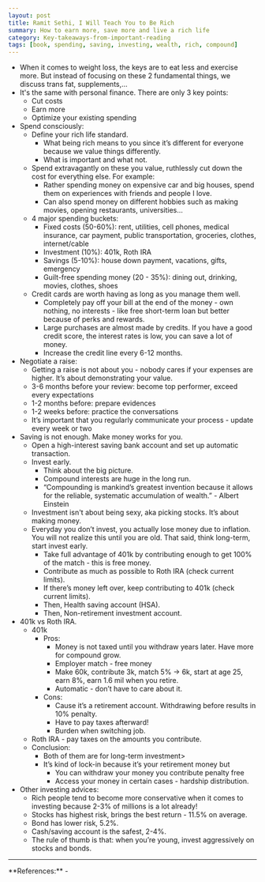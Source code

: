 ```yaml
---
layout: post
title: Ramit Sethi, I Will Teach You to Be Rich
summary: How to earn more, save more and live a rich life
category: Key-takeaways-from-important-reading
tags: [book, spending, saving, investing, wealth, rich, compound]
---
```


- When it comes to weight loss, the keys are to eat less and exercise more. But instead of focusing on these 2 fundamental things, we discuss trans fat, supplements,...
- It's the same with personal finance. There are only 3 key points:
  - Cut costs
  - Earn more
  - Optimize your existing spending
- Spend consciously:
  - Define your rich life standard.
    - What being rich means to you since it’s different for everyone because we value things differently.
    - What is important and what not.
  - Spend extravagantly on these you value, ruthlessly cut down the cost for everything else. For example:
    - Rather spending money on expensive car and big houses, spend them on experiences with friends and people I love.
    - Can also spend money on different hobbies such as making movies, opening restaurants, universities…
  - 4 major spending buckets:
    - Fixed costs (50-60%): rent, utilities, cell phones, medical insurance, car payment, public transportation, groceries, clothes, internet/cable
    - Investment (10%): 401k, Roth IRA
    - Savings (5-10%): house down payment, vacations, gifts, emergency
    - Guilt-free spending money (20 - 35%): dining out, drinking, movies, clothes, shoes
  - Credit cards are worth having as long as you manage them well.
    - Completely pay off your bill at the end of the money - own nothing, no interests - like free short-term loan but better because of perks and rewards.
    - Large purchases are almost made by credits. If you have a good credit score, the interest rates is low, you can save a lot of money.
    - Increase the credit line every 6-12 months.
- Negotiate a raise:
  - Getting a raise is not about you - nobody cares if your expenses are higher. It’s about demonstrating your value.
  - 3-6 months before your review: become top performer, exceed every expectations
  - 1-2 months before: prepare evidences
  - 1-2 weeks before: practice the conversations
  - It’s important that you regularly communicate your process - update every week or two
- Saving is not enough. Make money works for you.
  - Open a high-interest saving bank account and set up automatic transaction.
  - Invest early.
    - Think about the big picture.
    - Compound interests are huge in the long run.
    - “Compounding is mankind’s greatest invention because it allows for the reliable, systematic accumulation of wealth.” - Albert Einstein
  - Investment isn't about being sexy, aka picking stocks. It’s about making money.
  - Everyday you don’t invest, you actually lose money due to inflation. You will not realize this until you are old. That said, think long-term, start invest early.
    - Take full advantage of 401k by contributing enough to get 100% of the match - this is free money.
    - Contribute as much as possible to Roth IRA (check current limits).
    - If there’s money left over, keep contributing to 401k (check current limits).
    - Then, Health saving account (HSA).
    - Then, Non-retirement investment account.
- 401k vs Roth IRA.
  - 401k
    - Pros:
      - Money is not taxed until you withdraw years later. Have more for compound grow.
      - Employer match - free money
      - Make 60k, contribute 3k, match 5% -> 6k, start at age 25, earn 8%, earn 1.6 mil when you retire.
      - Automatic - don’t have to care about it.
    - Cons:
      - Cause it’s a retirement account. Withdrawing before results in 10% penalty.
      - Have to pay taxes afterward!
      - Burden when switching job.
  - Roth IRA - pay taxes on the amounts you contribute.
  - Conclusion:
    - Both of them are for long-term investment>
    - It’s kind of lock-in because it’s your retirement money but
      - You can withdraw your money you contribute penalty free
      - Access your money in certain cases - hardship distribution.
- Other investing advices:
  - Rich people tend to become more conservative when it comes to investing because 2-3% of millions is a lot already!
  - Stocks has highest risk, brings the best return - 11.5% on average.
  - Bond has lower risk, 5.2%.
  - Cash/saving account is the safest, 2-4%.
  - The rule of thumb is that: when you’re young, invest aggressively on stocks and bonds.

<hr>
**References:**
- <https://www.iwillteachyoutoberich.com/book>
